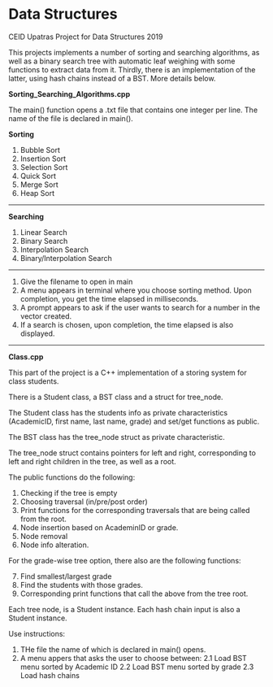 # Data Structures
 CEID Upatras Project for Data Structures 2019

This projects implements a number of sorting and searching algorithms, as well as a binary search tree with automatic leaf weighing with some functions to extract data from it. Thirdly, there is an implementation of the latter, using hash chains instead of a BST. More details below.

**Sorting_Searching_Algorithms.cpp**

The main() function opens a .txt file that contains one integer per line. The name of the file is declared in main().

**Sorting**
1. Bubble Sort
2. Insertion Sort
3.  Selection Sort
4. Quick Sort
5. Merge Sort
6. Heap Sort
***
**Searching**
1.	Linear Search
2.	Binary Search
3.	Interpolation Search
4.	Binary/Interpolation Search
***

1. Give the filename to open in main
2. A menu appears in terminal where you choose sorting method. Upon completion, you get the time elapsed in milliseconds. 
3. A prompt appears to ask if the user wants to search for a number in the vector created.
4. If a search is chosen, upon completion, the time elapsed is also displayed.


***
**Class.cpp**

This part of the project is a C++ implementation of a storing system for class students.

There is a Student class, a BST class and a struct for tree_node.

The Student class has the students info as private characteristics (AcademicID, first name, last name, grade) and set/get functions as public.  

The BST class has the tree_node struct as private characteristic.

The tree_node struct contains pointers for left and right, corresponding to left and right children in the tree, as well as a root. 

The public functions do the following: 

1. Checking if the tree is empty
2. Choosing traversal (in/pre/post order)
3. Print functions for the corresponding traversals that are being called from the root. 
4. Node insertion based on AcademinID or grade.
5. Node removal
6. Node info alteration.

For the grade-wise tree option, there also are the following functions: 

7. Find smallest/largest grade
8. Find the students with those grades.
9. Corresponding print functions that call the above from the tree root. 

Each tree node, is a Student instance.
Each hash chain input is also a Student instance.

Use instructions: 

1. THe file the name of which is declared in main() opens. 
2. A menu appers that asks the user to choose between: 
2.1 Load BST menu sorted by Academic ID
2.2 Load BST menu sorted by grade
2.3 Load hash chains
